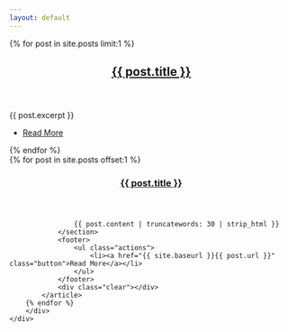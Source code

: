 ```yaml
---
layout: default
---
```

<section id="one" >
    <div class="container">
        {% for post in site.posts limit:1 %}
            <article>
                <header>
                    <h2><a href="{{ site.baseurl }}{{ post.url }}">{{ post.title }}</a></h2>
                </header>
                <section class="post-content">
                    {{ post.excerpt }}
                </section>
                <section class="special">
                    <ul class="actions">
                        <li><a href="{{ site.baseurl }}{{ post.url }}" class="button special">Read More</a></li>
                    </ul>
                </section>
            </article>
        {% endfor %}
    </div>
</section>
<section>
    <div class="container">
        <div class="features">
        {% for post in site.posts offset:1 %}
            <article>
                <section class="excerpt">
                <header>
                    <h3><a href="{{ site.baseurl }}{{ post.url }}">{{ post.title }}</a></h3>
                </header>
                
                    {{ post.content | truncatewords: 30 | strip_html }}
                </section>
                <footer>
                    <ul class="actions">
                        <li><a href="{{ site.baseurl }}{{ post.url }}" class="button">Read More</a></li>
                    </ul>
                </footer>
                <div class="clear"></div>
            </article>
        {% endfor %}
        </div>
    </div>
</section>